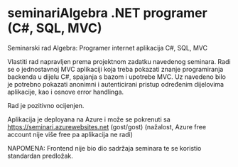 # seminariAlgebra .NET programer (C#, SQL, MVC)
Seminarski rad Algebra: Programer internet aplikacija C#, SQL, MVC

Vlastiti rad napravljen prema projektnom zadatku navedenog seminara.
Radi se o jednostavnoj MVC aplikaciji koja treba pokazati znanje programiranja backenda u dijelu C#, spajanja s bazom i upotrebe MVC. Uz navedeno bilo je potrebno pokazati anonimni i autenticirani pristup određenim dijelovima aplikacije, kao i osnove error handlinga.

Rad je pozitivno ocijenjen.

Aplikacija je deployana na Azure i može se pokrenuti sa https://seminari.azurewebsites.net (gost/gost)
(nažalost, Azure free account nije više free pa aplikacija ne radi)

NAPOMENA: Frontend nije bio dio sadržaja seminara te se koristio standardan predložak.
